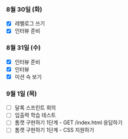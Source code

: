 ### 8월 30일 (화)
- [x] 레벨로그 쓰기
- [x] 인터뷰 준비

### 8월 31일 (수)
- [x] 인터뷰 준비
- [x] 인터뷰
- [x] 미션 슥 보기

### 9월 1일 (목)
- [ ] 달록 스프린트 회의
- [ ] 입출력 학습 테스트
- [ ] 톰캣 구현하기 1단계 - GET /index.html 응답하기
- [ ] 톰캣 구현하기 1단계 - CSS 지원하기

